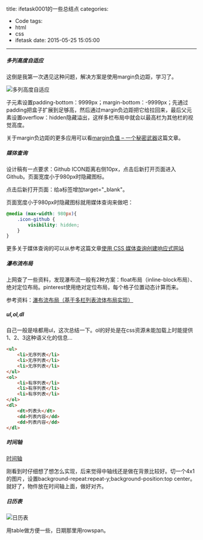 title: ifetask0001的一些总结点
categories:
  - Code
tags:
  - html
  - css
  - ifetask
date: 2015-05-25 15:05:00
---

##### 多列高度自适应

这倒是我第一次遇见这种问题，解决方案是使用margin负边距，学习了。

<!-- more -->

![多列高度自适应](/imgs/blog/qiniu/多列高度自适应.png)

子元素设置padding-bottom：9999px；margin-bottom：-9999px；先通过padding把盒子扩展到足够高，然后通过margin负边距把它给拉回来，最后父元素设置overflow：hidden隐藏溢出，这样多栏布局中就会以最高栏为其他栏的视觉高度。

关于margin负边距的更多应用可以看[margin负值 – 一个秘密武器](http://www.iyunlu.com/view/css-xhtml/52.html)这篇文章。

##### 媒体查询

设计稿有一点要求：Github ICON距离右侧10px，点击后新打开页面进入Github。页面宽度小于980px时隐藏图标。

点击后新打开页面：给a标签增加target="_blank"。

页面宽度小于980px时隐藏图标就用媒体查询来做吧：

```css
@media (max-width: 980px){
    .icon-github {
        visibility: hidden;
    }
}
```

更多关于媒体查询的可以从参考这篇文章[使用 CSS 媒体查询创建响应式网站](http://www.ibm.com/developerworks/cn/web/wa-cssqueries/)

##### 瀑布流布局

上网查了一些资料，发现瀑布流一般有2种方案：float布局（inline-block布局）、绝对定位布局。pinterest使用绝对定位布局，每个格子位置动态计算而来。

参考资料：[瀑布流布局（基于多栏列表流体布局实现）](http://www.zhangxinxu.com/wordpress/2012/03/%E5%A4%9A%E6%A0%8F%E5%88%97%E8%A1%A8%E5%8E%9F%E7%90%86%E4%B8%8B%E5%AE%9E%E7%8E%B0%E7%9A%84%E7%80%91%E5%B8%83%E6%B5%81%E5%B8%83%E5%B1%80-waterfall-layout/)

##### ul,ol,dl

自己一般是啥都用ul，这次总结一下。ol的好处是在css资源未能加载上时能提供1、2、3这种语义化的信息...

```html
<ul>
    <li>无序列表</li>
    <li>无序列表</li>
    <li>无序列表</li>
</ul>
<ol>
    <li>有序列表</li>
    <li>有序列表</li>
    <li>有序列表</li>
</ol>
<dl>
    <dt>列表头</dt>
    <dd>列表内容</dd>
    <dd>列表内容</dd>
</dl>
```

##### 时间轴

[时间轴](/imgs/blog/qiniu/时间轴.png)

刚看到时仔细想了想怎么实现，后来觉得中轴线还是做在背景比较好。切一个4x1的图片，设置background-repeat:repeat-y;background-position:top center。就好了，物件放在时间轴上面，做好对齐。

##### 日历表

![日历表](/imgs/blog/qiniu/日历表.png)

用table做方便一些，日期那里用rowspan。